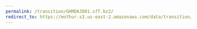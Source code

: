 ```yaml
---
permalink: /transition/GHMDAJD01.sff.bz2/
redirect_to: https://mothur.s3.us-east-2.amazonaws.com/data/transition/GHMDAJD01.sff.bz2
---
```


